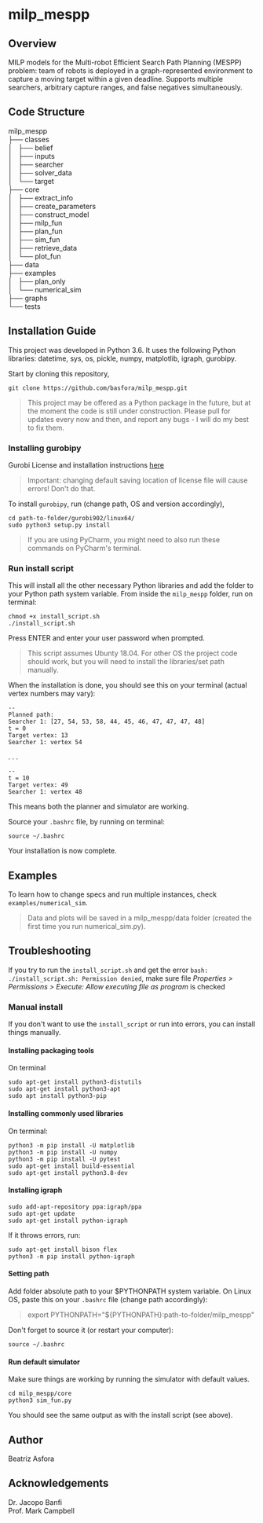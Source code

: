 # milp_mespp
## Overview
MILP models for the Multi-robot Efficient Search Path Planning (MESPP) problem: team of robots is deployed in a graph-represented environment to capture a moving target within a given deadline. 
Supports multiple searchers, arbitrary capture ranges, and false negatives simultaneously.

## Code Structure

   milp_mespp			<br />
   ├── classes			<br />
   │   ├── belief		<br />
   │   ├── inputs		<br />
   │   ├── searcher		<br />
   │   ├── solver_data		<br />
   │   └── target		<br />
   ├── core			<br />
   │   ├── extract_info		<br />
   │   ├── create_parameters	<br />
   │   ├── construct_model	<br />
   │   ├── milp_fun		<br />
   │   ├── plan_fun		<br />
   │   ├── sim_fun		<br />
   │   ├── retrieve_data	<br />
   │   └── plot_fun		<br />
   ├── data			<br />
   ├── examples			<br />
   │   ├── plan_only		<br />
   │   └── numerical_sim	<br />
   ├── graphs			<br />
   └── tests			<br />


## Installation Guide

This project was developed in Python 3.6. It uses the following Python libraries: datetime, sys, os, pickle, numpy, matplotlib, igraph, gurobipy.

Start by cloning this repository, 
```
git clone https://github.com/basfora/milp_mespp.git
```

> This project may be offered as a Python package in the future, but at the moment the code is still under construction. Please pull for updates every now and then, and report any bugs - I will do my best to fix them. 


### Installing gurobipy
Gurobi License and installation instructions [here](https://www.gurobi.com/documentation/9.0/quickstart_linux/index.html) <br />
> Important: changing default saving location of license file will cause errors! Don't do that. 

To install `gurobipy`, run (change path, OS and version accordingly),
```
cd path-to-folder/gurobi902/linux64/
sudo python3 setup.py install
```
> If you are using PyCharm, you might need to also run these commands on PyCharm's terminal.

### Run install script

This will install all the other necessary Python libraries and add the folder to your Python path system variable. From inside the `milp_mespp` folder, run on terminal:
```
chmod +x install_script.sh
./install_script.sh
``` 

Press ENTER and enter your user password when prompted.
> This script assumes Ubunty 18.04. For other OS the project code should work, but you will need to install the libraries/set path manually. 

When the installation is done, you should see this on your terminal (actual vertex numbers may vary):

```
--
Planned path: 
Searcher 1: [27, 54, 53, 58, 44, 45, 46, 47, 47, 47, 48]
t = 0
Target vertex: 13
Searcher 1: vertex 54 
```
. . .
```
--
t = 10
Target vertex: 49
Searcher 1: vertex 48 

```

This means both the planner and simulator are working.

Source your `.bashrc` file, by running on terminal:

```
source ~/.bashrc
```

Your installation is now complete.


## Examples

To learn how to change specs and run multiple instances, check `examples/numerical_sim`.

> Data and plots will be saved in a milp_mespp/data folder (created the first time you run numerical_sim.py).


## Troubleshooting

If you try to run the `install_script.sh` and get the error `bash: ./install_script.sh: Permission denied`, make sure file *Properties > Permissions > Execute: Allow executing file as program* is checked

### Manual install
If you don't want to use the `install_script` or run into errors, you can install things manually.

#### Installing packaging tools
On terminal

```
sudo apt-get install python3-distutils
sudo apt-get install python3-apt
sudo apt install python3-pip
```


#### Installing commonly used libraries
On terminal:
```
python3 -m pip install -U matplotlib
python3 -m pip install -U numpy
python3 -m pip install -U pytest
sudo apt-get install build-essential
sudo apt-get install python3.8-dev
```

#### Installing igraph
```
sudo add-apt-repository ppa:igraph/ppa
sudo apt-get update
sudo apt-get install python-igraph
```

If it throws errors, run: 
```
sudo apt-get install bison flex
python3 -m pip install python-igraph
```

#### Setting path

Add folder absolute path to your $PYTHONPATH system variable. On Linux OS, paste this on your `.bashrc` file (change path accordingly):

> export PYTHONPATH="${PYTHONPATH}:path-to-folder/milp_mespp"

Don't forget to source it (or restart your computer):
```
source ~/.bashrc
```

#### Run default simulator

Make sure things are working by running the simulator with default values.
```
cd milp_mespp/core
python3 sim_fun.py
```

You should see the same output as with the install script (see above).


## Author
Beatriz Asfora

## Acknowledgements
Dr. Jacopo Banfi <br />
Prof. Mark Campbell


